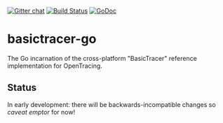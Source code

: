 [![Gitter chat](http://img.shields.io/badge/gitter-join%20chat%20%E2%86%92-brightgreen.svg)](https://gitter.im/opentracing/public) [![Build Status](https://travis-ci.org/opentracing/basictracer-go.svg?branch=master)](https://travis-ci.org/opentracing/basictracer-go) [![GoDoc](https://godoc.org/github.com/life360/basictracer-go?status.svg)](http://godoc.org/github.com/life360/basictracer-go)

# basictracer-go
The Go incarnation of the cross-platform "BasicTracer" reference implementation for OpenTracing.

## Status

In early development: there will be backwards-incompatible changes so _caveat emptor_ for now!
